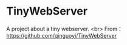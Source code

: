 # TinyWebServer
A project about a tiny webserver. <br\>
From：https://github.com/qinguoyi/TinyWebServer
